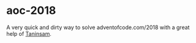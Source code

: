 # aoc-2018
A very quick and dirty way to solve adventofcode.com/2018 with a great help of [Taninsam](https://github.com/evanliomain/taninsam).
